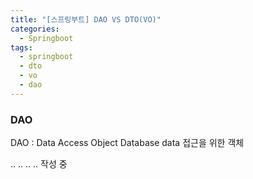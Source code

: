 ```yaml
---
title: "[스프링부트] DAO VS DTO(VO)"
categories:
  - Springboot
tags:
  - springboot
  - dto
  - vo
  - dao
---
```

  

### DAO
DAO : Data Access Object
Database data 접근을 위한 객체

.. .. .. .. 작성 중  